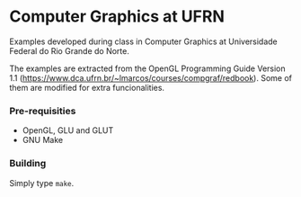 # Computer Graphics at UFRN
Examples developed during class in Computer Graphics at Universidade Federal do Rio Grande do Norte.

The examples are extracted from the OpenGL Programming Guide Version 1.1 (https://www.dca.ufrn.br/~lmarcos/courses/compgraf/redbook). Some of them are modified for extra funcionalities.

### Pre-requisities
- OpenGL, GLU and GLUT
- GNU Make

### Building
Simply type `make`.

